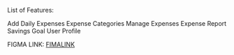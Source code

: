 List of Features:

Add Daily Expenses
Expense Categories
Manage Expenses
Expense Report
Savings Goal
User Profile


FIGMA LINK:
[FIMALINK](https://www.figma.com/design/L4uDYIFR1yBzsUg5Ng0PSE/StudentSaver?node-id=0-1&node-type=canvas&t=MidbzlTyeN1YxaKa-0)
